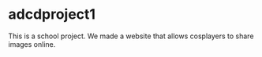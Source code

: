 adcdproject1
============
This is a school project.
We made a website that allows cosplayers to share images online.
